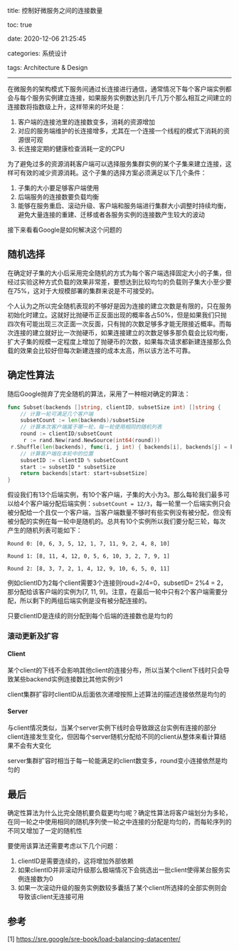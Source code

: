 title: 控制好微服务之间的连接数量

toc: true

date: 2020-12-06 21:25:45

categories: 系统设计

tags: Architecture & Design

---

在微服务的架构模式下服务间通过长连接进行通信，通常情况下每个客户端实例都会与每个服务实例建立连接，如果服务实例数达到几千几万个那么相互之间建立的连接数将指数级上升，这样带来的坏处是：

1. 客户端的连接池里的连接数变多，消耗的资源增加
2. 对应的服务端维护的长连接增多，尤其在一个连接一个线程的模式下消耗的资源很可观
3. 长连接定期的健康检查消耗一定的CPU

为了避免过多的资源消耗客户端可以选择服务集群实例的某个子集来建立连接，这样可有效的减少资源消耗。这个子集的选择方案必须满足以下几个条件：

1. 子集的大小要足够客户端使用
2. 后端服务的连接数要负载均衡
3. 能够在服务重启、滚动升级、客户端和服务端进行集群大小调整时持续均衡，避免大量连接的重建、迁移或者各服务实例的连接数产生较大的波动

接下来看看Google是如何解决这个问题的

## 随机选择
在确定好子集的大小后采用完全随机的方式为每个客户端选择固定大小的子集，但经过实验这种方式负载的效果非常差，要想达到比较均匀的负载则子集大小至少要在75%，这对于大规模部署的集群来说是不可接受的。

个人认为之所以完全随机表现的不够好是因为连接的建立次数是有限的，只在服务初始化时建立。这就好比抛硬币正反面出现的概率各占50%，但是如果我们只抛四次有可能出现三次正面一次反面，只有抛的次数足够多才能无限接近概率。而每次连接的建立就好比一次抛硬币，如果连接建立的次数足够多那负载会比较均衡，扩大子集的规模一定程度上增加了抛硬币的次数，如果每次请求都新建连接那么负载的效果会比较好但每次新建连接的成本太高，所以该方法不可靠。

## 确定性算法
随后Google抛弃了完全随机的算法，采用了一种相对确定的算法：

```go
func Subset(backends []string, clientID, subsetSize int) []string {
	// 计算一轮可满足几个客户端
	subsetCount := len(backends)/subsetSize
	// 计算本次客户端属于哪一轮，每一轮使用相同的随机列表
	round := clientID/subsetCount
	 r := rand.New(rand.NewSource(int64(round)))
 r.Shuffle(len(backends), func(i, j int) { backends[i], backends[j] = backends[j], backends[i] })
 	// 计算客户端在本轮中的位置
 	subsetID := clientID % subsetCount
 	start := subsetID * subsetSize
 	return backends[start: start+subsetSize]
}
```

假设我们有13个后端实例，有10个客户端，子集的大小为3。那么每轮我们最多可以给4个客户端分配后端实例：`subsetCount = 12/3`，每一轮里一个后端实例只会被分配给一个且仅一个客户端，当客户端数量不够时有些实例没有被分配，但没有被分配的实例在每一轮中是随机的。总共有10个实例所以我们要分配三轮，每次产生的随机列表可能如下：

```
Round 0: [0, 6, 3, 5, 12, 1, 7, 11, 9, 2, 4, 8, 10]

Round 1: [8, 11, 4, 12, 0, 5, 6, 10, 3, 2, 7, 9, 1]

Round 2: [8, 3, 7, 2, 1, 4, 12, 9, 10, 6, 5, 0, 11]
```

例如clientID为2每个client需要3个连接则roud=2/4=0，subsetID= 2%4 = 2，那分配给该客户端的实例为[7, 11, 9]。注意，在最后一轮中只有2个客户端需要分配，所以剩下的两组后端实例是没有被分配连接的。

只要clientID是连续的则分配到每个后端的连接数也是均匀的

### 滚动更新及扩容
#### Client
某个client的下线不会影响其他client的连接分布，所以当某个client下线时只会导致某些backend实例连接数比其他实例少1

client集群扩容时clientID从后面依次递增按照上述算法的描述连接依然是均匀的

#### Server
与client情况类似，当某个server实例下线时会导致跟这台实例有连接的部分client连接发生变化，但因每个server随机分配给不同的client从整体来看计算结果不会有大变化

server集群扩容时相当于每一轮能满足的client数变多，round变小连接依然是均匀的

## 最后
确定性算法为什么比完全随机要负载更均匀呢？确定性算法将客户端划分为多轮，在同一轮之中使用相同的随机序列使一轮之中连接的分配是均匀的，而每轮序列的不同又增加了一定的随机性

要使用该算法还需要考虑以下几个问题：
1. clientID是需要连续的，这将增加外部依赖
2. 如果clientID并非滚动升级那么极端情况下会挑选出一批client使得某台服务实例连接数为0
3. 如果一次滚动升级的服务实例数较多囊括了某个client所选择的全部实例则会导致该client无连接可用

## 参考
[1] https://sre.google/sre-book/load-balancing-datacenter/